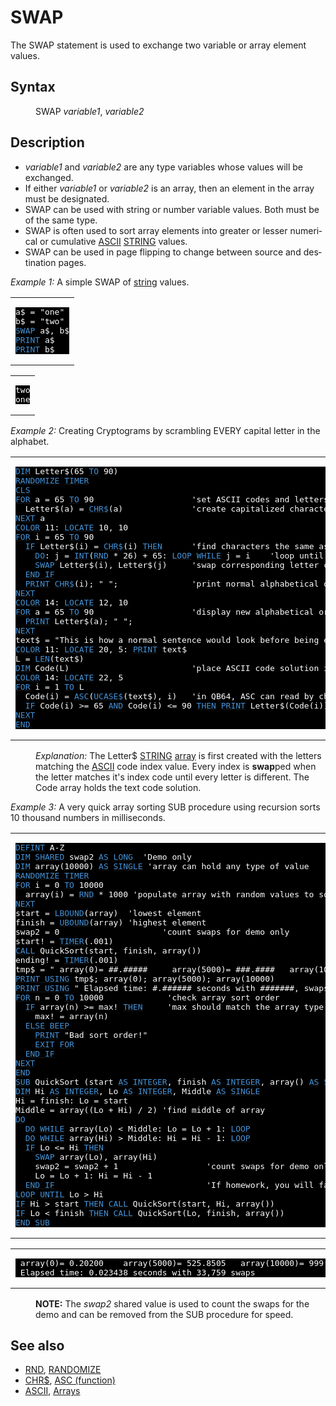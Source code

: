 <style>pre.codeide, pre.outputfixed, .outputcrt0 { background-color: #000 !important; color: #FFF !important; }</style><!DOCTYPE html>
<html class="client-nojs" dir="ltr" lang="en">
<head>
<title>SWAP - QB64 Phoenix Edition Wiki</title>
</head>
<body class="mediawiki ltr sitedir-ltr mw-hide-empty-elt ns-0 ns-subject page-SWAP rootpage-SWAP skin-vector action-view skin-vector-legacy vector-feature-language-in-header-enabled vector-feature-language-in-main-page-header-disabled vector-feature-language-alert-in-sidebar-disabled vector-feature-sticky-header-disabled vector-feature-sticky-header-edit-disabled vector-feature-table-of-contents-disabled vector-feature-visual-enhancement-next-disabled">
<div class="mw-body" id="content" role="main">
<a id="top"></a>
<h1 class="firstHeading mw-first-heading" id="firstHeading"><span class="mw-page-title-main">SWAP</span></h1>
<div class="vector-body" id="bodyContent">
<div class="mw-body-content mw-content-ltr" dir="ltr" id="mw-content-text" lang="en"><div class="mw-parser-output"><p>The <a class="mw-selflink selflink">SWAP</a> statement is used to exchange two variable or array element values.
</p>
<h2><span class="mw-headline" id="Syntax">Syntax</span></h2>
<dl><dd><a class="mw-selflink selflink">SWAP</a> <i>variable1</i>, <i>variable2</i></dd></dl>
<p>
</p>
<h2><span class="mw-headline" id="Description">Description</span></h2>
<ul><li><i>variable1</i> and <i>variable2</i> are any type variables whose values will be exchanged.</li>
<li>If either <i>variable1</i> or <i>variable2</i> is an array, then an element in the array must be designated.</li>
<li><a class="mw-selflink selflink">SWAP</a> can be used with string or number variable values. Both must be of the same type.</li>
<li>SWAP is often used to sort array elements into greater or lesser numerical or cumulative <a href="ASCII" title="ASCII">ASCII</a> <a href="STRING" title="STRING">STRING</a> values.</li>
<li>SWAP can be used in page flipping to change between source and destination pages.</li></ul>
<p>
<i>Example 1:</i> A simple SWAP of <a href="STRING" title="STRING">string</a> values.
</p>
<table cellpadding="15px" width="100%">
<tbody><tr>
<td><pre class="codeide">a$ = "one"
b$ = "two"
<a class="mw-selflink selflink"><span style="color:#4593D8;">SWAP</span></a> a$, b$
<a href="PRINT" title="PRINT"><span style="color:#4593D8;">PRINT</span></a> a$
<a href="PRINT" title="PRINT"><span style="color:#4593D8;">PRINT</span></a> b$
</pre>
</td></tr></tbody></table>
<table cellpadding="15px" width="100%">
<tbody><tr>
<td><pre class="outputcrt0">two
one
</pre>
</td></tr></tbody></table>
<p>
<i>Example 2:</i> Creating Cryptograms by scrambling EVERY capital letter in the alphabet.
</p>
<table cellpadding="15px" width="100%">
<tbody><tr>
<td><pre class="codeide"><a href="DIM" title="DIM"><span style="color:#4593D8;">DIM</span></a> Letter$(65 <a href="TO" title="TO"><span style="color:#4593D8;">TO</span></a> 90)
<a href="RANDOMIZE" title="RANDOMIZE"><span style="color:#4593D8;">RANDOMIZE</span></a> <a href="TIMER_(function)" title="TIMER (function)"><span style="color:#4593D8;">TIMER</span></a>
<a href="CLS" title="CLS"><span style="color:#4593D8;">CLS</span></a>
<a href="FOR...NEXT" title="FOR...NEXT"><span style="color:#4593D8;">FOR</span></a> a = 65 <a href="TO" title="TO"><span style="color:#4593D8;">TO</span></a> 90                    'set ASCII codes and letters in order
  Letter$(a) = <a href="CHR$" title="CHR$"><span style="color:#4593D8;">CHR$</span></a>(a)              'create capitalized characters
<a href="NEXT" title="NEXT"><span style="color:#4593D8;">NEXT</span></a> a
<a href="COLOR" title="COLOR"><span style="color:#4593D8;">COLOR</span></a> 11: <a href="LOCATE" title="LOCATE"><span style="color:#4593D8;">LOCATE</span></a> 10, 10
<a href="FOR...NEXT" title="FOR...NEXT"><span style="color:#4593D8;">FOR</span></a> i = 65 <a href="TO" title="TO"><span style="color:#4593D8;">TO</span></a> 90
  <a href="IF...THEN" title="IF...THEN"><span style="color:#4593D8;">IF</span></a> Letter$(i) = <a href="CHR$" title="CHR$"><span style="color:#4593D8;">CHR$</span></a>(i) <a href="THEN" title="THEN"><span style="color:#4593D8;">THEN</span></a>      'find characters the same as the <a href="ASCII" title="ASCII"><span style="color:#4593D8;">ASCII</span></a> code index
    <a href="DO...LOOP" title="DO...LOOP"><span style="color:#4593D8;">DO</span></a>: j = <a href="INT" title="INT"><span style="color:#4593D8;">INT</span></a>(<a href="RND" title="RND"><span style="color:#4593D8;">RND</span></a> * 26) + 65: <a href="LOOP" title="LOOP"><span style="color:#4593D8;">LOOP</span></a> <a class="mw-redirect" href="WHILE" title="WHILE"><span style="color:#4593D8;">WHILE</span></a> j = i    'loop until j &lt;&gt; i
    <a class="mw-selflink selflink"><span style="color:#4593D8;">SWAP</span></a> Letter$(i), Letter$(j)     'swap corresponding letter characters
  <a class="mw-redirect" href="END_IF" title="END IF"><span style="color:#4593D8;">END IF</span></a>
  <a href="PRINT" title="PRINT"><span style="color:#4593D8;">PRINT</span></a> <a href="CHR$" title="CHR$"><span style="color:#4593D8;">CHR$</span></a>(i); " ";               'print normal alphabetical order
<a href="NEXT" title="NEXT"><span style="color:#4593D8;">NEXT</span></a>
<a href="COLOR" title="COLOR"><span style="color:#4593D8;">COLOR</span></a> 14: <a href="LOCATE" title="LOCATE"><span style="color:#4593D8;">LOCATE</span></a> 12, 10
<a href="FOR...NEXT" title="FOR...NEXT"><span style="color:#4593D8;">FOR</span></a> a = 65 <a href="TO" title="TO"><span style="color:#4593D8;">TO</span></a> 90                    'display new alphabetical order
  <a href="PRINT" title="PRINT"><span style="color:#4593D8;">PRINT</span></a> Letter$(a); " ";
<a href="NEXT" title="NEXT"><span style="color:#4593D8;">NEXT</span></a>
text$ = "This is how a normal sentence would look before being encrypted."
<a href="COLOR" title="COLOR"><span style="color:#4593D8;">COLOR</span></a> 11: <a href="LOCATE" title="LOCATE"><span style="color:#4593D8;">LOCATE</span></a> 20, 5: <a href="PRINT" title="PRINT"><span style="color:#4593D8;">PRINT</span></a> text$
L = <a href="LEN" title="LEN"><span style="color:#4593D8;">LEN</span></a>(text$)
<a href="DIM" title="DIM"><span style="color:#4593D8;">DIM</span></a> Code(L)                         'place ASCII code solution into an array
<a href="COLOR" title="COLOR"><span style="color:#4593D8;">COLOR</span></a> 14: <a href="LOCATE" title="LOCATE"><span style="color:#4593D8;">LOCATE</span></a> 22, 5
<a href="FOR...NEXT" title="FOR...NEXT"><span style="color:#4593D8;">FOR</span></a> i = 1 <a href="TO" title="TO"><span style="color:#4593D8;">TO</span></a> L
  Code(i) = <a href="ASC_(function)" title="ASC (function)"><span style="color:#4593D8;">ASC</span></a>(<a href="UCASE$" title="UCASE$"><span style="color:#4593D8;">UCASE$</span></a>(text$), i)   'in QB64, ASC can read by character position
  <a href="IF...THEN" title="IF...THEN"><span style="color:#4593D8;">IF</span></a> Code(i) &gt;= 65 <a href="AND_(boolean)" title="AND (boolean)"><span style="color:#4593D8;">AND</span></a> Code(i) &lt;= 90 <a href="THEN" title="THEN"><span style="color:#4593D8;">THEN</span></a> <a href="PRINT" title="PRINT"><span style="color:#4593D8;">PRINT</span></a> Letter$(Code(i)); <a href="ELSE" title="ELSE"><span style="color:#4593D8;">ELSE</span></a> <a href="PRINT" title="PRINT"><span style="color:#4593D8;">PRINT</span></a> <a href="CHR$" title="CHR$"><span style="color:#4593D8;">CHR$</span></a>(Code(i));
<a href="NEXT" title="NEXT"><span style="color:#4593D8;">NEXT</span></a>
<a href="END" title="END"><span style="color:#4593D8;">END</span></a>
</pre>
</td></tr></tbody></table>
<dl><dd><i> Explanation:</i> The Letter$ <a href="STRING" title="STRING">STRING</a> <a href="Arrays" title="Arrays">array</a> is first created with the letters matching the <a href="ASCII" title="ASCII">ASCII</a> code index value. Every index is <b>swap</b>ped when the letter matches it's index code until every letter is different. The Code array holds the text code solution.</dd></dl>
<p>
<i>Example 3:</i> A very quick array sorting SUB procedure using recursion sorts 10 thousand numbers in milliseconds.
</p>
<table cellpadding="15px" width="100%">
<tbody><tr>
<td><pre class="codeide"><a href="DEFINT" title="DEFINT"><span style="color:#4593D8;">DEFINT</span></a> A-Z
<a href="DIM" title="DIM"><span style="color:#4593D8;">DIM</span></a> <a href="SHARED" title="SHARED"><span style="color:#4593D8;">SHARED</span></a> swap2 <a href="AS" title="AS"><span style="color:#4593D8;">AS</span></a> <a href="LONG" title="LONG"><span style="color:#4593D8;">LONG</span></a>  'Demo only
<a href="DIM" title="DIM"><span style="color:#4593D8;">DIM</span></a> array(10000) <a href="AS" title="AS"><span style="color:#4593D8;">AS</span></a> <a href="SINGLE" title="SINGLE"><span style="color:#4593D8;">SINGLE</span></a> 'array can hold any type of value
<a href="RANDOMIZE" title="RANDOMIZE"><span style="color:#4593D8;">RANDOMIZE</span></a> <a href="TIMER_(function)" title="TIMER (function)"><span style="color:#4593D8;">TIMER</span></a>
<a href="FOR...NEXT" title="FOR...NEXT"><span style="color:#4593D8;">FOR</span></a> i = 0 <a href="TO" title="TO"><span style="color:#4593D8;">TO</span></a> 10000
  array(i) = <a href="RND" title="RND"><span style="color:#4593D8;">RND</span></a> * 1000 'populate array with random values to sort
<a href="NEXT" title="NEXT"><span style="color:#4593D8;">NEXT</span></a>
start = <a href="LBOUND" title="LBOUND"><span style="color:#4593D8;">LBOUND</span></a>(array)  'lowest element
finish = <a href="UBOUND" title="UBOUND"><span style="color:#4593D8;">UBOUND</span></a>(array) 'highest element
swap2 = 0                     'count swaps for demo only
start! = <a href="TIMER_(function)" title="TIMER (function)"><span style="color:#4593D8;">TIMER</span></a>(.001)
<a href="CALL" title="CALL"><span style="color:#4593D8;">CALL</span></a> QuickSort(start, finish, array())
ending! = <a href="TIMER_(function)" title="TIMER (function)"><span style="color:#4593D8;">TIMER</span></a>(.001)
tmp$ = " array(0)= ##.#####     array(5000)= ###.####   array(10000)= ###.####"
<a href="PRINT_USING" title="PRINT USING"><span style="color:#4593D8;">PRINT USING</span></a> tmp$; array(0); array(5000); array(10000)
<a href="PRINT_USING" title="PRINT USING"><span style="color:#4593D8;">PRINT USING</span></a> " Elapsed time: #.###### seconds with #######, swaps"; ending! - start!; swap2&amp;
<a href="FOR...NEXT" title="FOR...NEXT"><span style="color:#4593D8;">FOR</span></a> n = 0 <a href="TO" title="TO"><span style="color:#4593D8;">TO</span></a> 10000             'check array sort order
  <a class="mw-redirect" href="IF" title="IF"><span style="color:#4593D8;">IF</span></a> array(n) &gt;= max! <a href="THEN" title="THEN"><span style="color:#4593D8;">THEN</span></a>     'max should match the array type
    max! = array(n)
  <a href="ELSE" title="ELSE"><span style="color:#4593D8;">ELSE</span></a> <a href="BEEP" title="BEEP"><span style="color:#4593D8;">BEEP</span></a>
    <a href="PRINT" title="PRINT"><span style="color:#4593D8;">PRINT</span></a> "Bad sort order!"
    <a href="EXIT" title="EXIT"><span style="color:#4593D8;">EXIT</span></a> <a href="FOR...NEXT" title="FOR...NEXT"><span style="color:#4593D8;">FOR</span></a>
  <a class="mw-redirect" href="END_IF" title="END IF"><span style="color:#4593D8;">END IF</span></a>
<a href="NEXT" title="NEXT"><span style="color:#4593D8;">NEXT</span></a>
<a href="END" title="END"><span style="color:#4593D8;">END</span></a>
<a href="SUB" title="SUB"><span style="color:#4593D8;">SUB</span></a> QuickSort (start <a href="AS" title="AS"><span style="color:#4593D8;">AS</span></a> <a href="INTEGER" title="INTEGER"><span style="color:#4593D8;">INTEGER</span></a>, finish <a href="AS" title="AS"><span style="color:#4593D8;">AS</span></a> <a href="INTEGER" title="INTEGER"><span style="color:#4593D8;">INTEGER</span></a>, array() <a href="AS" title="AS"><span style="color:#4593D8;">AS</span></a> <a href="SINGLE" title="SINGLE"><span style="color:#4593D8;">SINGLE</span></a>)
<a href="DIM" title="DIM"><span style="color:#4593D8;">DIM</span></a> Hi <a href="AS" title="AS"><span style="color:#4593D8;">AS</span></a> <a href="INTEGER" title="INTEGER"><span style="color:#4593D8;">INTEGER</span></a>, Lo <a href="AS" title="AS"><span style="color:#4593D8;">AS</span></a> <a href="INTEGER" title="INTEGER"><span style="color:#4593D8;">INTEGER</span></a>, Middle <a href="AS" title="AS"><span style="color:#4593D8;">AS</span></a> <a href="SINGLE" title="SINGLE"><span style="color:#4593D8;">SINGLE</span></a>
Hi = finish: Lo = start
Middle = array((Lo + Hi) / 2) 'find middle of array
<a class="mw-redirect" href="DO" title="DO"><span style="color:#4593D8;">DO</span></a>
  <a class="mw-redirect" href="DO" title="DO"><span style="color:#4593D8;">DO</span></a> <a class="mw-redirect" href="WHILE" title="WHILE"><span style="color:#4593D8;">WHILE</span></a> array(Lo) &lt; Middle: Lo = Lo + 1: <a href="LOOP" title="LOOP"><span style="color:#4593D8;">LOOP</span></a>
  <a class="mw-redirect" href="DO" title="DO"><span style="color:#4593D8;">DO</span></a> <a class="mw-redirect" href="WHILE" title="WHILE"><span style="color:#4593D8;">WHILE</span></a> array(Hi) &gt; Middle: Hi = Hi - 1: <a href="LOOP" title="LOOP"><span style="color:#4593D8;">LOOP</span></a>
  <a class="mw-redirect" href="IF" title="IF"><span style="color:#4593D8;">IF</span></a> Lo &lt;= Hi <a href="THEN" title="THEN"><span style="color:#4593D8;">THEN</span></a>
    <a class="mw-selflink selflink"><span style="color:#4593D8;">SWAP</span></a> array(Lo), array(Hi)
    swap2 = swap2 + 1                  'count swaps for demo only
    Lo = Lo + 1: Hi = Hi - 1
  <a class="mw-redirect" href="END_IF" title="END IF"><span style="color:#4593D8;">END IF</span></a>                               'If homework, you will fail
<a href="LOOP" title="LOOP"><span style="color:#4593D8;">LOOP</span></a> <a href="UNTIL" title="UNTIL"><span style="color:#4593D8;">UNTIL</span></a> Lo &gt; Hi
<a class="mw-redirect" href="IF" title="IF"><span style="color:#4593D8;">IF</span></a> Hi &gt; start <a href="THEN" title="THEN"><span style="color:#4593D8;">THEN</span></a> <a href="CALL" title="CALL"><span style="color:#4593D8;">CALL</span></a> QuickSort(start, Hi, array())
<a class="mw-redirect" href="IF" title="IF"><span style="color:#4593D8;">IF</span></a> Lo &lt; finish <a href="THEN" title="THEN"><span style="color:#4593D8;">THEN</span></a> <a href="CALL" title="CALL"><span style="color:#4593D8;">CALL</span></a> QuickSort(Lo, finish, array())
<a href="END_SUB" title="END SUB"><span style="color:#4593D8;">END SUB</span></a>
</pre>
</td></tr></tbody></table>
<table cellpadding="15px" width="100%">
<tbody><tr>
<td><pre class="outputcrt0"> array(0)= 0.20200    array(5000)= 525.8505   array(10000)= 999.6196
 Elapsed time: 0.023438 seconds with 33,759 swaps
</pre>
</td></tr></tbody></table>
<dl><dd><b>NOTE:</b> The <i>swap2</i> shared value is used to count the swaps for the demo and can be removed from the SUB procedure for speed.</dd></dl>
<p>
</p>
<h2><span class="mw-headline" id="See_also">See also</span></h2>
<ul><li><a href="RND" title="RND">RND</a>, <a href="RANDOMIZE" title="RANDOMIZE">RANDOMIZE</a></li>
<li><a href="CHR$" title="CHR$">CHR$</a>, <a href="ASC_(function)" title="ASC (function)">ASC (function)</a></li>
<li><a href="ASCII" title="ASCII">ASCII</a>, <a href="Arrays" title="Arrays">Arrays</a></li></ul>
<p>
</p>
<!-- 
NewPP limit report
Cached time: 20240715034229
Cache expiry: 86400
Reduced expiry: false
Complications: [show‐toc]
CPU time usage: 0.063 seconds
Real time usage: 0.077 seconds
Preprocessor visited node count: 921/1000000
Post‐expand include size: 7311/2097152 bytes
Template argument size: 1232/2097152 bytes
Highest expansion depth: 3/100
Expensive parser function count: 0/100
Unstrip recursion depth: 0/20
Unstrip post‐expand size: 0/5000000 bytes
-->
<!--
Transclusion expansion time report (%,ms,calls,template)
100.00%   39.822      1 -total
 18.53%    7.378    123 Template:Cl
  7.73%    3.080      1 Template:Small
  7.37%    2.936      1 Template:PageSeeAlso
  7.19%    2.863      1 Template:PageSyntax
  6.65%    2.649      6 Template:Parameter
  6.25%    2.489      3 Template:CodeStart
  5.81%    2.313      1 Template:PageDescription
  5.59%    2.228      3 Template:CodeEnd
  5.54%    2.205      2 Template:OutputEnd
-->
<!-- Saved in parser cache with key qb64pnix_mw19894-mwmb_:pcache:idhash:572-0!canonical and timestamp 20240715034229 and revision id 8171.
 -->
</div>
</div>
</div>
</div>
</body>
</html>